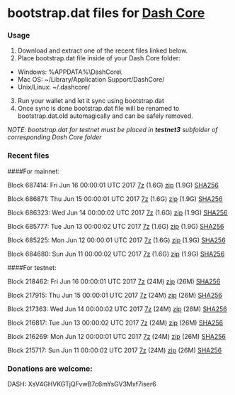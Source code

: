 # bootstrap.dat files for [Dash Core](https://www.dash.org)

### Usage

1. Download and extract one of the recent files linked below.
2. Place bootstrap.dat file inside of your Dash Core folder:
 - Windows: %APPDATA%\DashCore\
 - Mac OS: ~/Library/Application Support/DashCore/
 - Unix/Linux: ~/.dashcore/
3. Run your wallet and let it sync using bootstrap.dat
4. Once sync is done bootstrap.dat file will be renamed to bootstrap.dat.old automagically and can be safely removed.

_NOTE: bootstrap.dat for testnet must be placed in **testnet3** subfolder of corresponding Dash Core folder_

### Recent files

####For mainnet:

Block 687414: Fri Jun 16 00:00:01 UTC 2017 [7z](https://transfer.sh/wFhpi/bootstrap.dat.20170616.7z) (1.6G) [zip](https://transfer.sh/urATg/bootstrap.dat.20170616.zip) (1.9G) [SHA256](https://transfer.sh/vvprc/sha256.txt)

Block 686871: Thu Jun 15 00:00:01 UTC 2017 [7z](https://transfer.sh/XNdlP/bootstrap.dat.20170615.7z) (1.6G) [zip](https://transfer.sh/5X3kF/bootstrap.dat.20170615.zip) (1.9G) [SHA256](https://transfer.sh/tNcZI/sha256.txt)

Block 686323: Wed Jun 14 00:00:02 UTC 2017 [7z](https://transfer.sh/WR7cK/bootstrap.dat.20170614.7z) (1.6G) [zip](https://transfer.sh/yUrGD/bootstrap.dat.20170614.zip) (1.9G) [SHA256](https://transfer.sh/2W73x/sha256.txt)

Block 685777: Tue Jun 13 00:00:02 UTC 2017 [7z](https://transfer.sh/15HkUT/bootstrap.dat.20170613.7z) (1.6G) [zip](https://transfer.sh/NTzzP/bootstrap.dat.20170613.zip) (1.9G) [SHA256](https://transfer.sh/4AH5R/sha256.txt)

Block 685225: Mon Jun 12 00:00:01 UTC 2017 [7z](https://transfer.sh/kDiKR/bootstrap.dat.20170612.7z) (1.6G) [zip](https://transfer.sh/SsvIn/bootstrap.dat.20170612.zip) (1.9G) [SHA256](https://transfer.sh/7R2kD/sha256.txt)

Block 684680: Sun Jun 11 00:00:02 UTC 2017 [7z](https://transfer.sh/NiYi5/bootstrap.dat.20170611.7z) (1.6G) [zip](https://transfer.sh/crQKI/bootstrap.dat.20170611.zip) (1.9G) [SHA256](https://transfer.sh/5W2TI/sha256.txt)

####For testnet:

Block 218462: Fri Jun 16 00:00:01 UTC 2017 [7z](https://transfer.sh/rlNGr/bootstrap.dat.20170616.7z) (24M) [zip](https://transfer.sh/XEPhv/bootstrap.dat.20170616.zip) (26M) [SHA256](https://transfer.sh/Zweat/sha256.txt)

Block 217915: Thu Jun 15 00:00:01 UTC 2017 [7z](https://transfer.sh/132A6g/bootstrap.dat.20170615.7z) (24M) [zip](https://transfer.sh/6H3sX/bootstrap.dat.20170615.zip) (26M) [SHA256](https://transfer.sh/79rRG/sha256.txt)

Block 217363: Wed Jun 14 00:00:02 UTC 2017 [7z](https://transfer.sh/VHx8A/bootstrap.dat.20170614.7z) (24M) [zip](https://transfer.sh/atCmR/bootstrap.dat.20170614.zip) (26M) [SHA256](https://transfer.sh/uyT5R/sha256.txt)

Block 216817: Tue Jun 13 00:00:02 UTC 2017 [7z](https://transfer.sh/haPc2/bootstrap.dat.20170613.7z) (24M) [zip](https://transfer.sh/bKzqv/bootstrap.dat.20170613.zip) (26M) [SHA256](https://transfer.sh/M5R1c/sha256.txt)

Block 216269: Mon Jun 12 00:00:01 UTC 2017 [7z](https://transfer.sh/9cnPf/bootstrap.dat.20170612.7z) (24M) [zip](https://transfer.sh/ahn4C/bootstrap.dat.20170612.zip) (26M) [SHA256](https://transfer.sh/Wwylp/sha256.txt)

Block 215717: Sun Jun 11 00:00:02 UTC 2017 [7z](https://transfer.sh/nHUjw/bootstrap.dat.20170611.7z) (24M) [zip](https://transfer.sh/zxjuC/bootstrap.dat.20170611.zip) (26M) [SHA256](https://transfer.sh/Y8dOl/sha256.txt)

### Donations are welcome:

DASH: XsV4GHVKGTjQFvwB7c6mYsGV3Mxf7iser6
